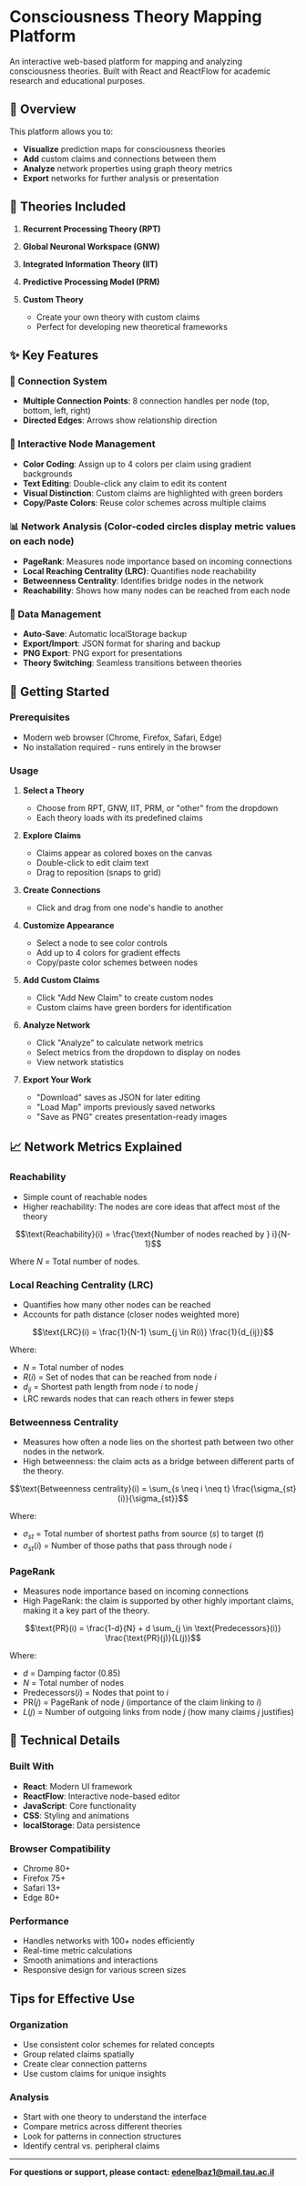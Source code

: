 # Consciousness Theory Mapping Platform

An interactive web-based platform for mapping and analyzing consciousness theories. Built with React and ReactFlow for academic research and educational purposes.

## 🧠 Overview

This platform allows you to:
- **Visualize** prediction maps for consciousness theories
- **Add** custom claims and connections between them
- **Analyze** network properties using graph theory metrics
- **Export** networks for further analysis or presentation

## 🎯 Theories Included

1. **Recurrent Processing Theory (RPT)**

2. **Global Neuronal Workspace (GNW)**

3. **Integrated Information Theory (IIT)**

4. **Predictive Processing Model (PRM)**

5. **Custom Theory**
   - Create your own theory with custom claims
   - Perfect for developing new theoretical frameworks

## ✨ Key Features

### 🔗 Connection System
- **Multiple Connection Points**: 8 connection handles per node (top, bottom, left, right)
- **Directed Edges**: Arrows show relationship direction


### 🎨 Interactive Node Management
- **Color Coding**: Assign up to 4 colors per claim using gradient backgrounds
- **Text Editing**: Double-click any claim to edit its content
- **Visual Distinction**: Custom claims are highlighted with green borders
- **Copy/Paste Colors**: Reuse color schemes across multiple claims


### 📊 Network Analysis (Color-coded circles display metric values on each node)
- **PageRank**: Measures node importance based on incoming connections
- **Local Reaching Centrality (LRC)**: Quantifies node reachability
- **Betweenness Centrality**: Identifies bridge nodes in the network
- **Reachability**: Shows how many nodes can be reached from each node


### 💾 Data Management
- **Auto-Save**: Automatic localStorage backup
- **Export/Import**: JSON format for sharing and backup
- **PNG Export**: PNG export for presentations
- **Theory Switching**: Seamless transitions between theories


## 🚀 Getting Started

### Prerequisites
- Modern web browser (Chrome, Firefox, Safari, Edge)
- No installation required - runs entirely in the browser

### Usage

1. **Select a Theory**
   - Choose from RPT, GNW, IIT, PRM, or "other" from the dropdown
   - Each theory loads with its predefined claims

2. **Explore Claims**
   - Claims appear as colored boxes on the canvas
   - Double-click to edit claim text
   - Drag to reposition (snaps to grid)

3. **Create Connections**
   - Click and drag from one node's handle to another

4. **Customize Appearance**
   - Select a node to see color controls
   - Add up to 4 colors for gradient effects
   - Copy/paste color schemes between nodes

5. **Add Custom Claims**
   - Click "Add New Claim" to create custom nodes
   - Custom claims have green borders for identification

6. **Analyze Network**
   - Click "Analyze" to calculate network metrics
   - Select metrics from the dropdown to display on nodes
   - View network statistics

7. **Export Your Work**
   - "Download" saves as JSON for later editing
   - "Load Map" imports previously saved networks
   - "Save as PNG" creates presentation-ready images

## 📈 Network Metrics Explained

### Reachability
- Simple count of reachable nodes
- Higher reachability: The nodes are core ideas that affect most of the theory


$$\text{Reachability}(i) = \frac{\text{Number of nodes reached by } i}{N-1}$$

Where $N$ = Total number of nodes.


### Local Reaching Centrality (LRC)
- Quantifies how many other nodes can be reached
- Accounts for path distance (closer nodes weighted more)


$$\text{LRC}(i) = \frac{1}{N-1} \sum_{j \in R(i)} \frac{1}{d_{ij}}$$

Where:
- $N$ = Total number of nodes
- $R(i)$ = Set of nodes that can be reached from node $i$
- $d_{ij}$ = Shortest path length from node $i$ to node $j$
- LRC rewards nodes that can reach others in fewer steps


### Betweenness Centrality
- Measures how often a node lies on the shortest path between two other nodes in the network.
- High betweenness: the claim acts as a bridge between different parts of the theory.


$$\text{Betweenness centrality}(i) = \sum_{s \neq i \neq t} \frac{\sigma_{st}(i)}{\sigma_{st}}$$

Where:
- $\sigma_{st}$ = Total number of shortest paths from source ($s$) to target ($t$)
- $\sigma_{st}(i)$ = Number of those paths that pass through node $i$


### PageRank
- Measures node importance based on incoming connections
- High PageRank: the claim is supported by other highly important claims, making it a key part of the theory.


$$\text{PR}(i) = \frac{1-d}{N} + d \sum_{j \in \text{Predecessors}(i)} \frac{\text{PR}(j)}{L(j)}$$

Where:
- $d$ = Damping factor (0.85)
- $N$ = Total number of nodes
- $\text{Predecessors}(i)$ = Nodes that point to $i$
- $\text{PR}(j)$ = PageRank of node $j$ (importance of the claim linking to $i$)
- $L(j)$ = Number of outgoing links from node $j$ (how many claims $j$ justifies)


## 🔧 Technical Details

### Built With
- **React**: Modern UI framework
- **ReactFlow**: Interactive node-based editor
- **JavaScript**: Core functionality
- **CSS**: Styling and animations
- **localStorage**: Data persistence

### Browser Compatibility
- Chrome 80+
- Firefox 75+
- Safari 13+
- Edge 80+

### Performance
- Handles networks with 100+ nodes efficiently
- Real-time metric calculations
- Smooth animations and interactions
- Responsive design for various screen sizes

## Tips for Effective Use

### Organization
- Use consistent color schemes for related concepts
- Group related claims spatially
- Create clear connection patterns
- Use custom claims for unique insights

### Analysis
- Start with one theory to understand the interface
- Compare metrics across different theories
- Look for patterns in connection structures
- Identify central vs. peripheral claims



---

**For questions or support, please contact: edenelbaz1@mail.tau.ac.il** 
